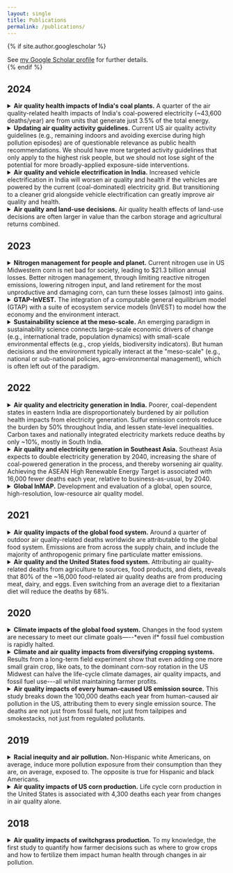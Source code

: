 ```yaml
---
layout: single
title: Publications
permalink: /publications/
---
```


{% if site.author.googlescholar %}
  <div class="wordwrap">See <a href="{{site.author.googlescholar}}">my Google Scholar profile</a> for further details.</div>
{% endif %}

## 2024

<details>
  <summary><strong>Air quality health impacts of India's coal plants.</strong> A quarter of the air quality-related health impacts of India's coal-powered electricity (~43,600 deaths/year) are from units that generate just 3.5% of the total energy. </summary>
  <p style="margin-left: 20px; font-size: 0.9em;">
    Singh, K., Peshin, T., Sengupta, S., <strong>Thakrar, S.K.</strong>, Tessum, C.W., Hill, J.D., Azevedo, IML, Luby, S.<br>
    <em>Air pollution mortality from India’s coal power plants: unit-level estimates for targeted policy.</em><br>
    <span style="font-style: italic;">Environmental Research Letters.</span>
    <a href="https://doi.org/10.1088/1748-9326/ad472a" title="Indian coal plants">Paper</a>
  </p>
</details>



<details>
  <summary><strong>Updating air quality activity guidelines.</strong> Current US air quality activity guidelines (e.g., remaining indoors and avoiding exercise during high pollution episodes) are of questionable relevance as public health recommendations. We should have more targeted activity guidelines that only apply to the highest risk people, but we should not lose sight of the potential for more broadly-applied exposure-side interventions. </summary>
  <p style="margin-left: 20px; font-size: 0.9em;">
    <strong>Thakrar, S.K.</strong>
    <em>Time to review air quality activity guidelines.</em>
    <span style="font-style: italic;">JAMA Network Open.</span>
    <a href="https://doi.org/10.1001/jamanetworkopen.2024.5259" title="AQI activity guidelines">Commentary</a>
  </p>
</details>



<details>
  <summary><strong>Air quality and vehicle electrification in India.</strong> Increased vehicle electrification in India will worsen air quality and health if the vehicles are powered by the current (coal-dominated) electricity grid. But transitioning to a cleaner grid alongside vehicle electrification can greatly improve air quality and health. </summary>
  <p style="margin-left: 20px; font-size: 0.9em;">
    Peshin, T., Sengupta, S., <strong>Thakrar, S.K.</strong>, Singh, K., Hill, J., Apte, J., Tessum, C., Marshall, J., Azevedo, I.
    <em>Air quality, health, and equity impacts of vehicle electrification in India.</em>
    <span style="font-style: italic;">Environmental Research Letters.</span>
    <a href="https://doi.org/10.1088/1748-9326/ad1c7a" title="AQ India electrification">Paper</a>
  </p>
</details>



<details>
  <summary><strong>Air quality and land-use decisions.</strong> Air quality health effects of land-use decisions are often larger in value than the carbon storage and agricultural returns combined.</summary>
  <p style="margin-left: 20px; font-size: 0.9em;">
    <strong>Thakrar, S.K.</strong>, Johnson, J.A., Polasky, S.
    <em>Land-use decisions have substantial air quality health effects.</em>
    <span style="font-style: italic;">Environmental Science & Technology.</span>
    <a href="https://doi.org/10.1021/acs.est.3c02280" title="land use AQ">Paper</a>,
    <a href="https://naturalcapitalproject.stanford.edu/news/make-better-land-use-decisions-we-must-consider-air-quality-too" title="land use AQ brief">Research brief</a>
  </p>
</details>



## 2023

<details>
  <summary><strong>Nitrogen management for people and planet.</strong> Current nitrogen use in US Midwestern corn is net bad for society, leading to $21.3 billion annual losses. Better nitrogen management, through limiting reactive nitrogen emissions, lowering nitrogen input, and land retirement for the most unproductive and damaging corn, can turn these losses (almost) into gains. </summary>
  <p style="margin-left: 20px; font-size: 0.9em;">
    Goodkind, A.L., <strong>Thakrar, S.K.</strong>, Polasky, S., Hill, J.D., Tilman, G.D.
    <em>Nitrogen management for societal gain.</em>
    <span style="font-style: italic;">Proceedings of the National Academy of Sciences Nexus.</span>
    <a href="https://doi.org/10.1093/pnasnexus/pgad319" title="Nitrogen corn">Paper</a>
  </p>
</details>



<details>
  <summary><strong>GTAP-InVEST.</strong> The integration of a computable general equilibrium model (GTAP) with a suite of ecosystem service models (InVEST) to model how the economy and the environment interact.</summary>
  <p style="margin-left: 20px; font-size: 0.9em;">
    Johnson, J.A., Baldos, U.R., Corong, E., Hertel, T., Polasky, S., Cervigni, R., Roxburgh, T., Ruta, G., Salemi, C., <strong>Thakrar, S.K.</strong>
    <em>Investing in nature can improve equity and economic returns.</em>
    <span style="font-style: italic;">Proceedings of the National Academy of Sciences.</span>
    <a href="https://doi.org/10.1073/pnas.2220401120" title="GTAP InVEST">Paper</a>
  </p>
</details>



<details>
  <summary><strong>Sustainability science at the meso-scale.</strong> An emerging paradigm in sustainability science connects large-scale economic drivers of change (e.g., international trade, population dynamics) with small-scale environmental effects (e.g., crop yields, biodiversity indicators). But human decisions and the environment typically interact at the "meso-scale" (e.g., national or sub-national policies, agro-environmental management), which is often left out of the paradigm. </summary>
  <p style="margin-left: 20px; font-size: 0.9em;">
    Johnson, J.A., Brown, M.E., Corong, E., Dietrich, J.P., Henry, R., v. Jeetze, P.J., Leclere, D., Popp, A., <strong>Thakrar, S.K.</strong>, Williams, D.R.
    <em>The meso-scale as a frontier in interdisciplinary modeling of sustainability from local to global scales.</em>
    <span style="font-style: italic;">Environmental Research Letters.</span>
    <a href="https://doi.org/10.1088/1748-9326/acb503" title="meso">Paper</a>
  </p>
</details>



## 2022

<details>
  <summary><strong>Air quality and electricity generation in India.</strong> Poorer, coal-dependent states in eastern India are disproportionately burdened by air pollution health impacts from electricity generation. Sulfur emission controls reduce the burden by 50% throughout India, and lessen state-level inequalities. Carbon taxes and nationally integrated electricity markets reduce deaths by only ~10%, mostly in South India. </summary>
  <p style="margin-left: 20px; font-size: 0.9em;">
    Sengupta, S., <strong>Thakrar, S.</strong>, Singh, K., Tongia, R., Hill, J., Azevedo, I., Adams, P.
    <em>Inequality in air pollution mortality from power generation in India.</em>
    <span style="font-style: italic;">Environmental Research Letters.</span>
    <a href="https://doi.org/10.1088/1748-9326/aca8bb" title="AQ India electricity">Paper</a>
  </p>
</details>



<details>
  <summary><strong>Air quality and electricity generation in Southeast Asia.</strong> Southeast Asia expects to double electricity generation by 2040, increasing the share of coal-powered generation in the process, and thereby worsening air quality. Achieving the ASEAN High Renewable Energy Target is associated with 16,000 fewer deaths each year, relative to business-as-usual, by 2040. </summary>
  <p style="margin-left: 20px; font-size: 0.9em;">
    <strong>Thakrar, S.*</strong>, Ravi, V.*, Heath, G., Wahyono, A.D., Suryadi, B., Avery, G., Hill, J.
    <em>Quantifying impacts of renewable electricity deployment on air quality and human health in Southeast Asia based on AIMS III scenarios.</em>
    <span style="font-style: italic;">Golden, CO: National Renewable Energy Laboratory.</span>
    <a href="https://pdf.usaid.gov/pdf_docs/PA00ZMS2.pdf" title="ASEAN report">Report</a>,
    <a href="https://pdf.usaid.gov/pdf_docs/PA00ZMRZ.pdf" title="ASEAN fact sheet">Fact sheet</a>
  </p>
</details>



<details>
  <summary><strong>Global InMAP.</strong> Development and evaluation of a global, open source, high-resolution, low-resource air quality model.</summary>
  <p style="margin-left: 20px; font-size: 0.9em;">
    <strong>Thakrar, S.K.</strong>, Tessum, C.W., Balasubramanian, S., Apte, J.S., Pandis, S.N., Marshall, J.D., Millet, D.B., Hill, J.D.
    <em>Global, high-resolution, reduced-complexity air quality modeling for PM₂.₅ using InMAP (Intervention Model for Air Pollution).</em>
    <span style="font-style: italic;">PLOS One.</span>
    <a href="https://doi.org/10.1371/journal.pone.0268714" title="Global InMAP">Paper</a>,
    <a href="https://zenodo.org/record/6189451#.Yo6w2ZPMKw0" title="Global InMAP data">Data</a>
  </p>
</details>



## 2021

<details>
  <summary><strong>Air quality impacts of the global food system.</strong> Around a quarter of outdoor air quality-related deaths worldwide are attributable to the global food system. Emissions are from across the supply chain, and include the majority of anthropogenic primary fine particulate matter emissions. </summary>
  <p style="margin-left: 20px; font-size: 0.9em;">
    Balasubramanian, S., Domingo, N.G.G., Hunt, N.D., Gittlin, M., Colgan, K.K., Marshall, J.D., Robinson, A.L., Azevedo, I.M.L., <strong>Thakrar, S.</strong>, Clark, M.A., Tessum, C.W., Adams, P.J., Pandis, S.N., Hill, J.D.
    <em>The food we eat, the air we breathe: A review of the fine particulate matter-induced air quality health impacts of the global food system.</em>
    <span style="font-style: italic;">Environmental Research Letters.</span>
    <a href="https://doi.org/10.1088/1748-9326/ac065f" title="AQ global food system">Paper</a>,
    <a href="https://www.altmetric.com/details/114725387/twitter" title="AQ global food system media">Media</a>
  </p>
</details>



<details>
  <summary><strong>Air quality and the United States food system.</strong> Attributing air quality-related deaths from agriculture to sources, food products, and diets, reveals that 80% of the ~16,000 food-related air quality deaths are from producing meat, dairy, and eggs. Even switching from an average diet to a flexitarian diet will reduce the deaths by 68%. </summary>
  <p style="margin-left: 20px; font-size: 0.9em;">
    Domingo, N.G.G., <strong>Thakrar, S.K.*</strong>, Balasubramanian, S.*, Clark, M.A., Adams, P.J., Marshall, J.D., Muller, N.Z., Pandis, S.N., Polasky, S., Robinson, A.L., Tessum, C.W., Tilman, D., Tschofen, P., Hill, J.D.
    <em>Air quality-related health damages of food.</em>
    <span style="font-style: italic;">Proceedings of the National Academy of Sciences.</span>
    <a href="https://doi.org/10.1073/pnas.2013637118" title="food AQ paper">Paper</a>,
    <a href="https://www.altmetric.com/details/105632668/news" title="food AQ media">Media</a>
  </p>
</details>



## 2020

<details>
  <summary><strong>Climate impacts of the global food system.</strong> Changes in the food system are necessary to meet our climate goals—--*even if* fossil fuel combustion is rapidly halted.</summary>
  <p style="margin-left: 20px; font-size: 0.9em;">
    Clark, M., Domingo, N., Colgan, K., <strong>Thakrar, S.</strong>, Tilman, D., Lynch, J., Azevedo, I., Hill, J.
    <em>Global food system emissions could preclude achieving the 1.5°C and 2°C climate change targets.</em>
    <span style="font-style: italic;">Science.</span>
    <a href="https://doi.org/10.1126/science.aba7357" title="1.5 paper">Paper</a>,
    <a href="https://www.altmetric.com/details/93774409/news" title="1.5 media">Media</a>
  </p>
</details>

<details>
  <summary><strong>Climate and air quality impacts from diversifying cropping systems.</strong> Results from a long-term field experiment show that even adding one more small grain crop, like oats, to the dominant corn-soy rotation in the US Midwest can halve the life-cycle climate damages, air quality impacts, and fossil fuel use---all whilst maintaining farmer profits. </summary>
  <p style="margin-left: 20px; font-size: 0.9em;">
    Hunt, N., Liebman, M., <strong>Thakrar, S.</strong>, Hill, J.
    <em>Fossil energy use, climate change impacts, and air quality-related human health damages of conventional and diversified cropping systems in Iowa, USA.</em>
    <span style="font-style: italic;">Environmental Science & Technology.</span>
    <a href="https://doi.org/10.1021/acs.est.9b06929" title="Rotations paper">Paper</a>,
    <a href="https://acs.altmetric.com/details/88055188" title="Rotations media">Media</a>
  </p>
</details>



<details>
  <summary><strong>Air quality impacts of every human-caused US emission source.</strong> This study breaks down the 100,000 deaths each year from human-caused air pollution in the US, attributing them to every single emission source. The deaths are not just from fossil fuels, not just from tailpipes and smokestacks, not just from regulated pollutants. </summary>
  <p style="margin-left: 20px; font-size: 0.9em;">
    <strong>Thakrar, S.K.</strong>, Balasubramanian, S., Adams, P.J., Azevedo, I.M.L., Muller, N.Z., Pandis, S.N., Polasky, S., Pope III, C.A., Robinson, A.L., Apte, J.S., Tessum, C.W., Marshall, J.D., Hill, J.D.
    <em>Reducing Mortality from Air Pollution in the United States by Targeting Specific Emission Sources.</em>
    <span style="font-style: italic;">Environmental Science & Technology Letters.</span>
    <a href="https://pubs.acs.org/doi/10.1021/acs.estlett.0c00424" title="Interventions paper">Paper</a>,
    <a href="https://acs.altmetric.com/details/85853433/news" title="Interventions media">Media</a>
  </p>
</details>



## 2019

<details>
  <summary><strong>Racial inequity and air pollution.</strong> Non-Hispanic white Americans, on average, induce more pollution exposure from their consumption than they are, on average, exposed to. The opposite is true for Hispanic and black Americans.</summary>
  <p style="margin-left: 20px; font-size: 0.9em;">
  C.W. Tessum, J.S. Apte, A.L. Goodkind, N.Z. Muller K.A. Mullins, D.A. Paolella, S. Polasky, N. P. Springer, <strong>Sumil K. Thakrar</strong>, J.D. Marshall, J.D. Hill.
    <em>Inequity in consumption of goods and services adds to racial–ethnic disparities in air pollution exposure.</em>
    <span style="font-style: italic;">Proceedings of the National Academy of Sciences.</span>
    <a href="https://www.pnas.org/content/116/13/6001.short" title="US EJ PNAS paper">Paper</a>,
    <a href="https://www.altmetric.com/details/56853428/news" title="US EJ PNAS media">Media</a>
  </p>
</details>



<details>
  <summary><strong>Air quality impacts of US corn production.</strong> Life cycle corn production in the United States is associated with 4,300 deaths each year from changes in air quality alone.</summary>
  <p style="margin-left: 20px; font-size: 0.9em;">
    Hill, J.D., Goodkind, A.L., Tessum, C.W., <strong>Thakrar, S.K.</strong>, Tilman, G.D., Polasky, S., Smith, T.M., Hunt, N.D., Mullins, K.A., Clark, M., Marshall, J.D.
    <em>Air-quality-related health damages of maize.</em>
    <span style="font-style: italic;">Nature Sustainability.</span>
    <a href="https://rdcu.be/bue7U" title="Corn paper">Paper</a>,
    <a href="https://www.altmetric.com/details/58270873/news" title="Corn media">Media</a>
  </p>
</details>



## 2018

<details>
  <summary><strong>Air quality impacts of switchgrass production.</strong> To my knowledge, the first study to quantify how farmer decisions such as where to grow crops and how to fertilize them impact human health through changes in air pollution. </summary>
  <p style="margin-left: 20px; font-size: 0.9em;">
    <strong>Thakrar, S.K.</strong>, Goodkind, A.L., Tessum, C.W., Marshall, J.D., Hill, J.D.
    <em>Life cycle air quality impacts on human health from potential switchgrass production in the United States.</em>
    <span style="font-style: italic;">Biomass and Bioenergy.</span>
    <a href="https://doi.org/10.1016/j.biombioe.2017.10.031" title="Switchgrass paper">Paper</a>,
    <a href="http://sumil.me/sg/map.html" title="Switchgrass data">Data</a>,
    <a href="https://www.altmetric.com/details/29593966/news" title="Switchgrass media">Media</a>
  </p>
</details>
